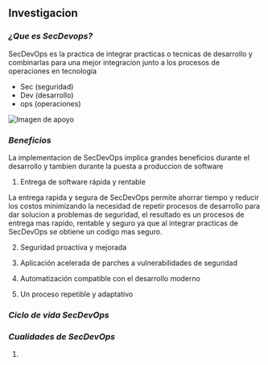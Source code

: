 ## Investigacion

### _¿Que es SecDevops?_

SecDevOps es la practica de integrar practicas o tecnicas de desarrollo y combinarlas para una  mejor integracion junto a los procesos de operaciones en tecnologia

- Sec (seguridad)
- Dev (desarrollo)
- ops (operaciones)

![Imagen de apoyo](https://escoladaprogramacao.com.br/wp-content/uploads/2019/12/Princ%C3%ADpios-da-Entrega-de-Software.jpg)


### _Beneficios_

La implementacion de SecDevOps implica grandes beneficios durante el desarrollo y tambien durante la puesta a produccion de software

1. Entrega de software rápida y rentable

La entrega rapida y segura de SecDevOps permite ahorrar tiempo y reducir los costos minimizando la necesidad de repetir procesos de desarrollo para dar solucion a problemas de seguridad, el resultado es un procesos de entrega mas rapido, rentable y seguro ya que al integrar practicas de SecDevOps se obtiene un codigo mas seguro.


2. Seguridad proactiva y mejorada



3. Aplicación acelerada de parches a vulnerabilidades de seguridad



4. Automatización compatible con el desarrollo moderno


5. Un proceso repetible y adaptativo



### _Ciclo de vida SecDevOps_




### _Cualidades de SecDevOps_

1. 